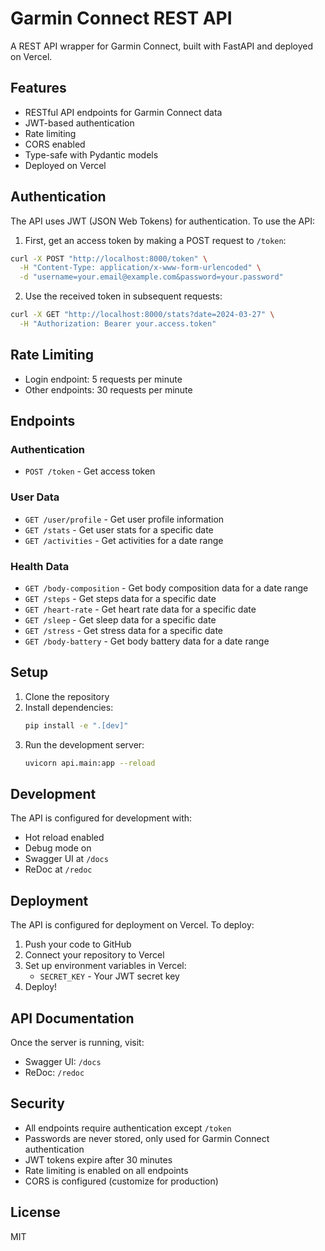 # Garmin Connect REST API

A REST API wrapper for Garmin Connect, built with FastAPI and deployed on Vercel.

## Features

- RESTful API endpoints for Garmin Connect data
- JWT-based authentication
- Rate limiting
- CORS enabled
- Type-safe with Pydantic models
- Deployed on Vercel

## Authentication

The API uses JWT (JSON Web Tokens) for authentication. To use the API:

1. First, get an access token by making a POST request to `/token`:
```bash
curl -X POST "http://localhost:8000/token" \
  -H "Content-Type: application/x-www-form-urlencoded" \
  -d "username=your.email@example.com&password=your.password"
```

2. Use the received token in subsequent requests:
```bash
curl -X GET "http://localhost:8000/stats?date=2024-03-27" \
  -H "Authorization: Bearer your.access.token"
```

## Rate Limiting

- Login endpoint: 5 requests per minute
- Other endpoints: 30 requests per minute

## Endpoints

### Authentication
- `POST /token` - Get access token

### User Data
- `GET /user/profile` - Get user profile information
- `GET /stats` - Get user stats for a specific date
- `GET /activities` - Get activities for a date range

### Health Data
- `GET /body-composition` - Get body composition data for a date range
- `GET /steps` - Get steps data for a specific date
- `GET /heart-rate` - Get heart rate data for a specific date
- `GET /sleep` - Get sleep data for a specific date
- `GET /stress` - Get stress data for a specific date
- `GET /body-battery` - Get body battery data for a date range

## Setup

1. Clone the repository
2. Install dependencies:
   ```bash
   pip install -e ".[dev]"
   ```
3. Run the development server:
   ```bash
   uvicorn api.main:app --reload
   ```

## Development

The API is configured for development with:
- Hot reload enabled
- Debug mode on
- Swagger UI at `/docs`
- ReDoc at `/redoc`

## Deployment

The API is configured for deployment on Vercel. To deploy:

1. Push your code to GitHub
2. Connect your repository to Vercel
3. Set up environment variables in Vercel:
   - `SECRET_KEY` - Your JWT secret key
4. Deploy!

## API Documentation

Once the server is running, visit:
- Swagger UI: `/docs`
- ReDoc: `/redoc`

## Security

- All endpoints require authentication except `/token`
- Passwords are never stored, only used for Garmin Connect authentication
- JWT tokens expire after 30 minutes
- Rate limiting is enabled on all endpoints
- CORS is configured (customize for production)

## License

MIT
